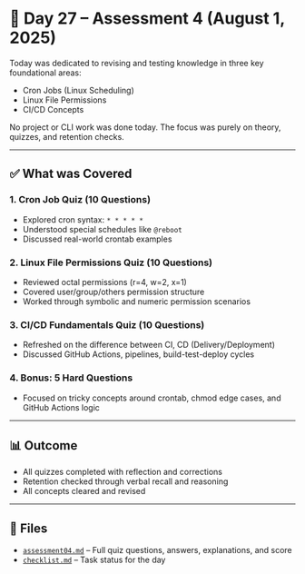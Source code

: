 # 🧪 Day 27 – Assessment 4 (August 1, 2025)

Today was dedicated to revising and testing knowledge in three key foundational areas:
- Cron Jobs (Linux Scheduling)
- Linux File Permissions
- CI/CD Concepts

No project or CLI work was done today. The focus was purely on theory, quizzes, and retention checks.

---

## ✅ What was Covered

### 1. Cron Job Quiz (10 Questions)
- Explored cron syntax: `* * * * *`
- Understood special schedules like `@reboot`
- Discussed real-world crontab examples

### 2. Linux File Permissions Quiz (10 Questions)
- Reviewed octal permissions (r=4, w=2, x=1)
- Covered user/group/others permission structure
- Worked through symbolic and numeric permission scenarios

### 3. CI/CD Fundamentals Quiz (10 Questions)
- Refreshed on the difference between CI, CD (Delivery/Deployment)
- Discussed GitHub Actions, pipelines, build-test-deploy cycles

### 4. Bonus: 5 Hard Questions
- Focused on tricky concepts around crontab, chmod edge cases, and GitHub Actions logic

---

## 📊 Outcome

- All quizzes completed with reflection and corrections
- Retention checked through verbal recall and reasoning
- All concepts cleared and revised

---

## 📁 Files

- [`assessment04.md`](./assessment04.md) – Full quiz questions, answers, explanations, and score
- [`checklist.md`](./../checklists/checklists-week04.md) – Task status for the day
